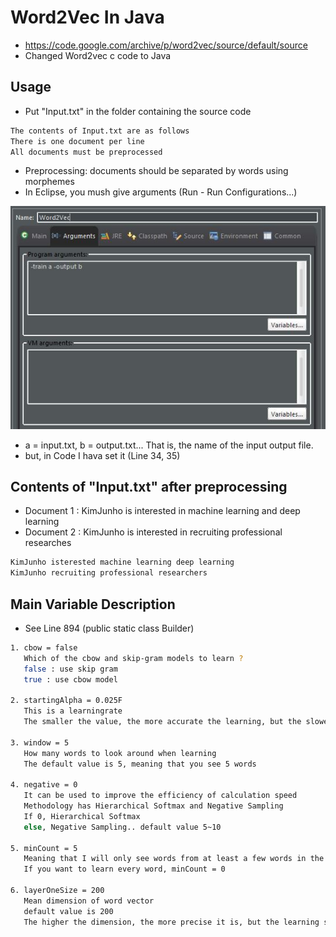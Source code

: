 # Word2Vec In Java
* https://code.google.com/archive/p/word2vec/source/default/source
* Changed Word2vec c code to Java

## Usage
* Put "Input.txt" in the folder containing the source code
```bash
The contents of Input.txt are as follows
There is one document per line
All documents must be preprocessed
```

* Preprocessing: documents should be separated by words using morphemes
* In Eclipse, you mush give arguments (Run - Run Configurations...)


![Arguments](./assets/arguments.JPG)


* a = input.txt, b = output.txt...  That is, the name of the input output file.
* but, in Code I hava set it (Line 34, 35)

## Contents of "Input.txt" after preprocessing
* Document 1 : KimJunho is interested in machine learning and deep learning
* Document 2 : KimJunho is interested in recruiting professional researches
```bash
KimJunho isterested machine learning deep learning
KimJunho recruiting professional researchers
```

## Main Variable Description
* See Line 894 (public static class Builder)
```bash
1. cbow = false
   Which of the cbow and skip-gram models to learn ?
   false : use skip gram
   true : use cbow model

2. startingAlpha = 0.025F
   This is a learningrate
   The smaller the value, the more accurate the learning, but the slower the learning speed

3. window = 5
   How many words to look around when learning
   The default value is 5, meaning that you see 5 words

4. negative = 0
   It can be used to improve the efficiency of calculation speed
   Methodology has Hierarchical Softmax and Negative Sampling
   If 0, Hierarchical Softmax
   else, Negative Sampling.. default value 5~10

5. minCount = 5
   Meaning that I will only see words from at least a few words in the document
   If you want to learn every word, minCount = 0

6. layerOneSize = 200
   Mean dimension of word vector
   default value is 200
   The higher the dimension, the more precise it is, but the learning speed is slower
```
